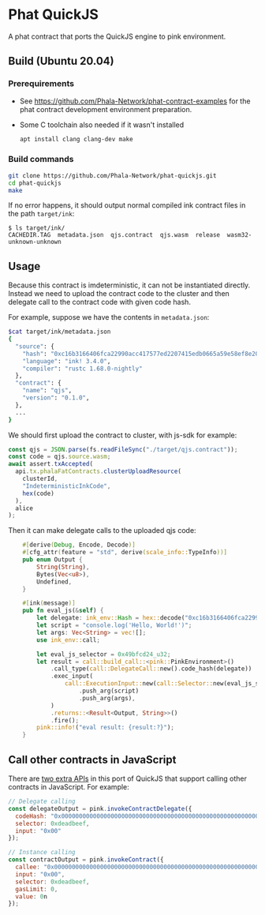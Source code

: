 # Phat QuickJS

A phat contract that ports the QuickJS engine to pink environment.

## Build (Ubuntu 20.04)

### Prerequirements

- See https://github.com/Phala-Network/phat-contract-examples for the phat contract development environment preparation.
- Some C toolchain also needed if it wasn't installed

  ```bash
  apt install clang clang-dev make
  ```

### Build commands

```bash
git clone https://github.com/Phala-Network/phat-quickjs.git
cd phat-quickjs
make
```

If no error happens, it should output normal compiled ink contract files in the path `target/ink`:

```
$ ls target/ink/
CACHEDIR.TAG  metadata.json  qjs.contract  qjs.wasm  release  wasm32-unknown-unknown
```

## Usage

Because this contract is imdeterministic, it can not be instantiated directly. Instead we need to upload the contract code to the cluster and then delegate call to the contract code with given code hash.

For example, suppose we have the contents in `metadata.json`:

```bash
$cat target/ink/metadata.json
{
  "source": {
    "hash": "0xc16b3166406fca22990acc417577ed2207415edb0665a59e58ef8e208713c279",
    "language": "ink! 3.4.0",
    "compiler": "rustc 1.68.0-nightly"
  },
  "contract": {
    "name": "qjs",
    "version": "0.1.0",
  },
  ...
}
```

We should first upload the contract to cluster, with js-sdk for example:

```javascript
const qjs = JSON.parse(fs.readFileSync("./target/qjs.contract"));
const code = qjs.source.wasm;
await assert.txAccepted(
  api.tx.phalaFatContracts.clusterUploadResource(
    clusterId,
    "IndeterministicInkCode",
    hex(code)
  ),
  alice
);
```

Then it can make delegate calls to the uploaded qjs code:

```rust
    #[derive(Debug, Encode, Decode)]
    #[cfg_attr(feature = "std", derive(scale_info::TypeInfo))]
    pub enum Output {
        String(String),
        Bytes(Vec<u8>),
        Undefined,
    }

    #[ink(message)]
    pub fn eval_js(&self) {
        let delegate: ink_env::Hash = hex::decode("0xc16b3166406fca22990acc417577ed2207415edb0665a59e58ef8e208713c279").try_into().unwrap();
        let script = "console.log('Hello, World!')";
        let args: Vec<String> = vec![];
        use ink_env::call;

        let eval_js_selector = 0x49bfcd24_u32;
        let result = call::build_call::<pink::PinkEnvironment>()
            .call_type(call::DelegateCall::new().code_hash(delegate))
            .exec_input(
                call::ExecutionInput::new(call::Selector::new(eval_js_selector.to_be_bytes()))
                    .push_arg(script)
                    .push_arg(args),
            )
            .returns::<Result<Output, String>>()
            .fire();
        pink::info!("eval result: {result:?}");
    }
```

## Call other contracts in JavaScript
There are [two extra APIs](./npm_package/pink-env/src/index.ts) in this port of QuickJS that support calling other contracts in JavaScript.
For example:

```js
// Delegate calling
const delegateOutput = pink.invokeContractDelegate({
  codeHash: "0x0000000000000000000000000000000000000000000000000000000000000000",
  selector: 0xdeadbeef,
  input: "0x00"
});

// Instance calling
const contractOutput = pink.invokeContract({
  callee: "0x0000000000000000000000000000000000000000000000000000000000000000",
  input: "0x00",
  selector: 0xdeadbeef,
  gasLimit: 0,
  value: 0n
});
```
